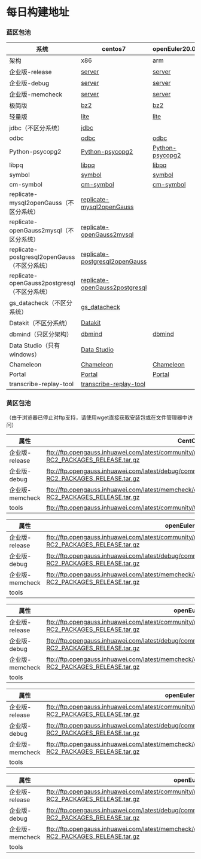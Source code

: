 # 每日构建地址



### 蓝区包池

| 系统                                         | centos7                                                      | openEuler20.03                                               | openEuler20.03                                               | openEuler22.03                                               | openEuler22.03                                               | openEuler24.03                                               | openEuler24.03                                               |
| -------------------------------------------- | ------------------------------------------------------------ | ------------------------------------------------------------ | ------------------------------------------------------------ | ------------------------------------------------------------ | ------------------------------------------------------------ | ------------------------------------------------------------ | ------------------------------------------------------------ |
| 架构                                         | x86                                                          | arm                                                          | x86                                                          | arm                                                          | x86                                                          | arm                                                          | x86                                                          |
| 企业版-release                               | [server](https://opengauss.obs.cn-south-1.myhuaweicloud.com/latest/x86/openGauss-All-7.0.0-RC2-CentOS7-x86_64.tar.gz ) | [server](https://opengauss.obs.cn-south-1.myhuaweicloud.com/latest/arm/openGauss-All-7.0.0-RC2-openEuler20.03-aarch64.tar.gz) | [server](https://opengauss.obs.cn-south-1.myhuaweicloud.com/latest/x86_openEuler/openGauss-All-7.0.0-RC2-openEuler20.03-x86_64.tar.gz) | [server](https://opengauss.obs.cn-south-1.myhuaweicloud.com/latest/arm_2203/openGauss-All-7.0.0-RC2-openEuler22.03-aarch64.tar.gz) | [server](https://opengauss.obs.cn-south-1.myhuaweicloud.com/latest/x86_openEuler_2203/openGauss-All-7.0.0-RC2-openEuler22.03-x86_64.tar.gz) | [server](https://opengauss.obs.cn-south-1.myhuaweicloud.com/latest/arm_2403/openGauss-All-7.0.0-RC2-openEuler24.03-aarch64.tar.gz) | [server](https://opengauss.obs.cn-south-1.myhuaweicloud.com/latest/x86_openEuler_2403/openGauss-All-7.0.0-RC2-openEuler24.03-x86_64.tar.gz) |
| 企业版-debug                                 | [server](https://opengauss.obs.cn-south-1.myhuaweicloud.com/latest/debug/x86/openGauss-All-7.0.0-RC2-CentOS7-x86_64.tar.gz) | [server](https://opengauss.obs.cn-south-1.myhuaweicloud.com/latest/debug/arm/openGauss-All-7.0.0-RC2-openEuler20.03-aarch64.tar.gz) | [server](https://opengauss.obs.cn-south-1.myhuaweicloud.com/latest/debug/x86_openEuler/openGauss-All-7.0.0-RC2-openEuler20.03-x86_64.tar.gz) | [server](https://opengauss.obs.cn-south-1.myhuaweicloud.com/latest/debug/arm_2203/openGauss-All-7.0.0-RC2-openEuler22.03-aarch64.tar.gz) | [server](https://opengauss.obs.cn-south-1.myhuaweicloud.com/latest/debug/x86_openEuler_2203/openGauss-All-7.0.0-RC2-openEuler22.03-x86_64.tar.gz) | [server](https://opengauss.obs.cn-south-1.myhuaweicloud.com/latest/debug/arm_2403/openGauss-All-7.0.0-RC2-openEuler24.03-aarch64.tar.gz) | [server](https://opengauss.obs.cn-south-1.myhuaweicloud.com/latest/debug/x86_openEuler_2403/openGauss-All-7.0.0-RC2-openEuler24.03-x86_64.tar.gz) |
| 企业版-memcheck                              | [server](https://opengauss.obs.cn-south-1.myhuaweicloud.com/latest/memcheck/x86/openGauss-All-7.0.0-RC2-CentOS7-x86_64.tar.gz) | [server](https://opengauss.obs.cn-south-1.myhuaweicloud.com/latest/memcheck/arm/openGauss-All-7.0.0-RC2-openEuler20.03-aarch64.tar.gz) | [server](https://opengauss.obs.cn-south-1.myhuaweicloud.com/latest/memcheck/x86_openEuler/openGauss-All-7.0.0-RC2-openEuler20.03-x86_64.tar.gz) | [server](https://opengauss.obs.cn-south-1.myhuaweicloud.com/latest/memcheck/arm_2203/openGauss-All-7.0.0-RC2-openEuler22.03-aarch64.tar.gz) | [server](https://opengauss.obs.cn-south-1.myhuaweicloud.com/latest/memcheck/x86_openEuler_2203/openGauss-All-7.0.0-RC2-openEuler22.03-x86_64.tar.gz) | [server](https://opengauss.obs.cn-south-1.myhuaweicloud.com/latest/memcheck/arm_2403/openGauss-All-7.0.0-RC2-openEuler24.03-aarch64.tar.gz) | [server](https://opengauss.obs.cn-south-1.myhuaweicloud.com/latest/memcheck/x86_openEuler_2403/openGauss-All-7.0.0-RC2-openEuler24.03-x86_64.tar.gz) |
| 极简版                                       | [bz2](https://opengauss.obs.cn-south-1.myhuaweicloud.com/latest/x86/openGauss-Server-7.0.0-RC2-CentOS7-x86_64.tar.bz2) | [bz2](https://opengauss.obs.cn-south-1.myhuaweicloud.com/latest/arm/openGauss-Server-7.0.0-RC2-openEuler20.03-aarch64.tar.bz2) | [bz2](https://opengauss.obs.cn-south-1.myhuaweicloud.com/latest/x86_openEuler/openGauss-Server-7.0.0-RC2-openEuler20.03-x86_64.tar.bz2) | [bz2](https://opengauss.obs.cn-south-1.myhuaweicloud.com/latest/arm_2203/openGauss-Server-7.0.0-RC2-openEuler22.03-aarch64.tar.bz2) | [bz2](https://opengauss.obs.cn-south-1.myhuaweicloud.com/latest/x86_openEuler_2203/openGauss-Server-7.0.0-RC2-openEuler22.03-x86_64.tar.bz2) | [bz2](https://opengauss.obs.cn-south-1.myhuaweicloud.com/latest/arm_2403/openGauss-Server-7.0.0-RC2-openEuler24.03-aarch64.tar.bz2) | [bz2](https://opengauss.obs.cn-south-1.myhuaweicloud.com/latest/x86_openEuler_2403/openGauss-Server-7.0.0-RC2-openEuler24.03-x86_64.tar.bz2) |
| 轻量版                                       | [lite](https://opengauss.obs.cn-south-1.myhuaweicloud.com/latest/x86/openGauss-Lite-7.0.0-RC2-CentOS7-x86_64.tar.gz) | [lite](https://opengauss.obs.cn-south-1.myhuaweicloud.com/latest/arm/openGauss-Lite-7.0.0-RC2-openEuler20.03-aarch64.tar.gz) | [lite](https://opengauss.obs.cn-south-1.myhuaweicloud.com/latest/x86_openEuler/openGauss-Lite-7.0.0-RC2-openEuler20.03-x86_64.tar.gz) | [lite](https://opengauss.obs.cn-south-1.myhuaweicloud.com/latest/arm_2203/openGauss-Lite-7.0.0-RC2-openEuler22.03-aarch64.tar.gz) | [lite](https://opengauss.obs.cn-south-1.myhuaweicloud.com/latest/x86_openEuler_2203/openGauss-Lite-7.0.0-RC2-openEuler22.03-x86_64.tar.gz) | [lite](https://opengauss.obs.cn-south-1.myhuaweicloud.com/latest/arm_2403/openGauss-Lite-7.0.0-RC2-openEuler24.03-aarch64.tar.gz) | [lite](https://opengauss.obs.cn-south-1.myhuaweicloud.com/latest/x86_openEuler_2403/openGauss-Lite-7.0.0-RC2-openEuler24.03-x86_64.tar.gz) |
| jdbc（不区分系统）                           | [jdbc](https://opengauss.obs.cn-south-1.myhuaweicloud.com/latest/x86/openGauss-JDBC-7.0.0-RC2.tar.gz) |                                                              |                                                              |                                                              |                                                              |                                                              |                                                              |
| odbc                                         | [odbc](https://opengauss.obs.cn-south-1.myhuaweicloud.com/latest/x86/openGauss-ODBC-7.0.0-RC2-CentOS7-x86_64.tar.gz) | [odbc](https://opengauss.obs.cn-south-1.myhuaweicloud.com/latest/arm/openGauss-ODBC-7.0.0-RC2-openEuler20.03-aarch64.tar.gz) | [odbc](https://opengauss.obs.cn-south-1.myhuaweicloud.com/latest/x86_openEuler/openGauss-ODBC-7.0.0-RC2-openEuler20.03-x86_64.tar.gz) | [odbc](https://opengauss.obs.cn-south-1.myhuaweicloud.com/latest/arm_2203/openGauss-ODBC-7.0.0-RC2-openEuler22.03-aarch64.tar.gz) | [odbc](https://opengauss.obs.cn-south-1.myhuaweicloud.com/latest/x86_openEuler_2203/openGauss-ODBC-7.0.0-RC2-openEuler22.03-x86_64.tar.gz) | [odbc](https://opengauss.obs.cn-south-1.myhuaweicloud.com/latest/arm_2403/openGauss-ODBC-7.0.0-RC2-openEuler24.03-aarch64.tar.gz) | [odbc](https://opengauss.obs.cn-south-1.myhuaweicloud.com/latest/x86_openEuler_2403/openGauss-ODBC-7.0.0-RC2-openEuler24.03-x86_64.tar.gz) |
| Python-psycopg2                              | [Python-psycopg2](https://opengauss.obs.cn-south-1.myhuaweicloud.com/latest/x86/openGauss-Python-7.0.0-RC2-CentOS7-x86_64.tar.gz) | [Python-psycopg2](https://opengauss.obs.cn-south-1.myhuaweicloud.com/latest/arm/openGauss-Python-7.0.0-RC2-openEuler20.03-aarch64.tar.gz) | [Python-psycopg2](https://opengauss.obs.cn-south-1.myhuaweicloud.com/latest/x86_openEuler/openGauss-Python-7.0.0-RC2-openEuler20.03-x86_64.tar.gz) | [Python-psycopg2](https://opengauss.obs.cn-south-1.myhuaweicloud.com/latest/arm_2203/openGauss-Python-7.0.0-RC2-openEuler22.03-aarch64.tar.gz) | [Python-psycopg2](https://opengauss.obs.cn-south-1.myhuaweicloud.com/latest/x86_openEuler_2203/openGauss-Python-7.0.0-RC2-openEuler22.03-x86_64.tar.gz) | [Python-psycopg2](https://opengauss.obs.cn-south-1.myhuaweicloud.com/latest/arm_2403/openGauss-Python-7.0.0-RC2-openEuler24.03-aarch64.tar.gz) | [Python-psycopg2](https://opengauss.obs.cn-south-1.myhuaweicloud.com/latest/x86_openEuler_2403/openGauss-Python-7.0.0-RC2-openEuler24.03-x86_64.tar.gz) |
| libpq                                        | [libpq](https://opengauss.obs.cn-south-1.myhuaweicloud.com/latest/x86/openGauss-Python-7.0.0-RC2-CentOS7-x86_64.tar.gz) | [libpq](https://opengauss.obs.cn-south-1.myhuaweicloud.com/latest/arm/openGauss-7.0.0-RC2-openEuler-64bit-Libpq.tar.gz) | [libpq](https://opengauss.obs.cn-south-1.myhuaweicloud.com/latest/x86_openEuler/openGauss-7.0.0-RC2-CentOS-64bit-Libpq.tar.gz) | [libpq](https://opengauss.obs.cn-south-1.myhuaweicloud.com/latest/arm_2203/openGauss-7.0.0-RC2-openEuler-64bit-Libpq.tar.gz) | [libpq](https://opengauss.obs.cn-south-1.myhuaweicloud.com/latest/x86_openEuler_2203/openGauss-7.0.0-RC2-openEuler-64bit-Libpq.tar.gz) | [libpq](https://opengauss.obs.cn-south-1.myhuaweicloud.com/latest/arm_2403/openGauss-7.0.0-RC2-openEuler-64bit-Libpq.tar.gz) | [libpq](https://opengauss.obs.cn-south-1.myhuaweicloud.com/latest/x86_openEuler_2403/openGauss-7.0.0-RC2-openEuler-64bit-Libpq.tar.gz) |
| symbol                                       | [symbol](https://opengauss.obs.cn-south-1.myhuaweicloud.com/latest/x86/openGauss-Symbol-7.0.0-RC2-CentOS7-x86_64.tar.gz) | [symbol](https://opengauss.obs.cn-south-1.myhuaweicloud.com/latest/arm/openGauss-Symbol-7.0.0-RC2-openEuler20.03-aarch64.tar.gz) | [symbol](https://opengauss.obs.cn-south-1.myhuaweicloud.com/latest/x86_openEuler/openGauss-Symbol-7.0.0-RC2-openEuler20.03-x86_64.tar.gz) | [symbol](https://opengauss.obs.cn-south-1.myhuaweicloud.com/latest/arm_2203/openGauss-Symbol-7.0.0-RC2-openEuler22.03-aarch64.tar.gz) | [symbol](https://opengauss.obs.cn-south-1.myhuaweicloud.com/latest/x86_openEuler_2203/openGauss-Symbol-7.0.0-RC2-openEuler22.03-x86_64.tar.gz) | [symbol](https://opengauss.obs.cn-south-1.myhuaweicloud.com/latest/arm_2403/openGauss-Symbol-7.0.0-RC2-openEuler24.03-aarch64.tar.gz) | [symbol](https://opengauss.obs.cn-south-1.myhuaweicloud.com/latest/x86_openEuler_2403/openGauss-Symbol-7.0.0-RC2-openEuler24.03-x86_64.tar.gz) |
| cm-symbol                                    | [cm-symbol](https://opengauss.obs.cn-south-1.myhuaweicloud.com/latest/x86/openGauss-CM-Symbol-7.0.0-RC2-CentOS7-x86_64.tar.gz) | [cm-symbol](https://opengauss.obs.cn-south-1.myhuaweicloud.com/latest/arm/openGauss-CM-Symbol-7.0.0-RC2-openEuler20.03-aarch64.tar.gz) | [cm-symbol](https://opengauss.obs.cn-south-1.myhuaweicloud.com/latest/x86_openEuler/openGauss-CM-Symbol-7.0.0-RC2-openEuler20.03-x86_64.tar.gz) | [cm-symbol](https://opengauss.obs.cn-south-1.myhuaweicloud.com/latest/arm_2203/openGauss-CM-Symbol-7.0.0-RC2-openEuler22.03-aarch64.tar.gz) | [cm-symbol](https://opengauss.obs.cn-south-1.myhuaweicloud.com/latest/x86_openEuler_2203/openGauss-CM-Symbol-7.0.0-RC2-openEuler22.03-x86_64.tar.gz) | [cm-symbol](https://opengauss.obs.cn-south-1.myhuaweicloud.com/latest/arm_2403/openGauss-CM-Symbol-7.0.0-RC2-openEuler24.03-aarch64.tar.gz) | [cm-symbol](https://opengauss.obs.cn-south-1.myhuaweicloud.com/latest/x86_openEuler_2403/openGauss-CM-Symbol-7.0.0-RC2-openEuler24.03-x86_64.tar.gz) |
| replicate-mysql2openGauss（不区分系统）      | [replicate-mysql2openGauss](https://opengauss.obs.cn-south-1.myhuaweicloud.com/latest/tools/replicate-mysql2openGauss-7.0.0rc2.tar.gz) |                                                              |                                                              |                                                              |                                                              |                                                              |                                                              |
| replicate-openGauss2mysql（不区分系统）      | [replicate-openGauss2mysql](https://opengauss.obs.cn-south-1.myhuaweicloud.com/latest/tools/replicate-openGauss2mysql-7.0.0rc2.tar.gz) |                                                              |                                                              |                                                              |                                                              |                                                              |                                                              |
| replicate-postgresql2openGauss（不区分系统） | [replicate-postgresql2openGauss](https://opengauss.obs.cn-south-1.myhuaweicloud.com/latest/tools/replicate-postgresql2openGauss-7.0.0rc2.tar.gz) |                                                              |                                                              |                                                              |                                                              |                                                              |                                                              |
| replicate-openGauss2postgresql（不区分系统） | [replicate-openGauss2postgresql](https://opengauss.obs.cn-south-1.myhuaweicloud.com/latest/tools/replicate-openGauss2postgresql-7.0.0rc2.tar.gz) |                                                              |                                                              |                                                              |                                                              |                                                              |                                                              |
| gs_datacheck（不区分系统）                   | [gs_datacheck](https://opengauss.obs.cn-south-1.myhuaweicloud.com/latest/tools/gs_datacheck-7.0.0rc2.tar.gz) |                                                              |                                                              |                                                              |                                                              |                                                              |                                                              |
| Datakit（不区分系统）                        | [Datakit](https://opengauss.obs.cn-south-1.myhuaweicloud.com/latest/tools/Datakit/Datakit-7.0.0-RC2.tar.gz) |                                                              |                                                              |                                                              |                                                              |                                                              |                                                              |
| dbmind（只区分架构）                         | [dbmind](https://opengauss.obs.cn-south-1.myhuaweicloud.com/latest/dbmind/x86/dbmind-installer-x86_64.tar.gz) | [dbmind](https://opengauss.obs.cn-south-1.myhuaweicloud.com/latest/dbmind/arm/dbmind-installer-aarch64.tar.gz) |                                                              |                                                              |                                                              |                                                              |                                                              |
| Data Studio（只有windows）                   | [Data Studio](https://opengauss.obs.cn-south-1.myhuaweicloud.com/latest/DataStudio_win_64.zip) |                                                              |                                                              |                                                              |                                                              |                                                              |                                                              |
| Chameleon                                    | [Chameleon](https://opengauss.obs.cn-south-1.myhuaweicloud.com/latest/tools/centos7/chameleon-7.0.0rc2-x86_64.tar.gz) | [Chameleon](https://opengauss.obs.cn-south-1.myhuaweicloud.com/latest/tools/openEuler20.03/chameleon-7.0.0rc2-aarch64.tar.gz) | [Chameleon](https://opengauss.obs.cn-south-1.myhuaweicloud.com/latest/tools/openEuler20.03/chameleon-7.0.0rc2-x86_64.tar.gz) | [Chameleon](https://opengauss.obs.cn-south-1.myhuaweicloud.com/latest/tools/openEuler22.03/chameleon-7.0.0rc2-aarch64.tar.gz) | [Chameleon](https://opengauss.obs.cn-south-1.myhuaweicloud.com/latest/tools/openEuler22.03/chameleon-7.0.0rc2-x86_64.tar.gz) | [Chameleon](https://opengauss.obs.cn-south-1.myhuaweicloud.com/latest/tools/openEuler24.03/chameleon-7.0.0rc2-aarch64.tar.gz) | [Chameleon](https://opengauss.obs.cn-south-1.myhuaweicloud.com/latest/tools/openEuler24.03/chameleon-7.0.0rc2-x86_64.tar.gz) |
| Portal                                       | [Portal](https://opengauss.obs.cn-south-1.myhuaweicloud.com/latest/tools/centos7/PortalControl-7.0.0rc2-x86_64.tar.gz) | [Portal](https://opengauss.obs.cn-south-1.myhuaweicloud.com/latest/tools/openEuler20.03/PortalControl-7.0.0rc2-aarch64.tar.gz) | [Portal](https://opengauss.obs.cn-south-1.myhuaweicloud.com/latest/tools/openEuler20.03/PortalControl-7.0.0rc2-x86_64.tar.gz) | [Portal](https://opengauss.obs.cn-south-1.myhuaweicloud.com/latest/tools/openEuler22.03/PortalControl-7.0.0rc2-aarch64.tar.gz) | [Portal](https://opengauss.obs.cn-south-1.myhuaweicloud.com/latest/tools/openEuler22.03/PortalControl-7.0.0rc2-x86_64.tar.gz) | [Portal](https://opengauss.obs.cn-south-1.myhuaweicloud.com/latest/tools/openEuler24.03/PortalControl-7.0.0rc2-aarch64.tar.gz) | [Portal](https://opengauss.obs.cn-south-1.myhuaweicloud.com/latest/tools/openEuler24.03/PortalControl-7.0.0rc2-x86_64.tar.gz) |
| transcribe-replay-tool                       | [transcribe-replay-tool](https://opengauss.obs.cn-south-1.myhuaweicloud.com/latest/tools/transcribe-replay-tool-7.0.0-RC2.tar.gz) |                                                              |                                                              |                                                              |                                                              |                                                              |                                                              |



### 黄区包池 
（由于浏览器已停止对ftp支持，请使用wget直接获取安装包或在文件管理器中访问）

| **属性**           | **CentOS7**                                                                                             |
|--------------------|--------------------------------------------------------------------------------------------------------|
| 企业版-release | ftp://ftp.opengauss.inhuawei.com/latest/community/master/CentOS7.6/openGauss_7.0.0-RC2_PACKAGES_RELEASE.tar.gz |
| 企业版-debug   | ftp://ftp.opengauss.inhuawei.com/latest/debug/community/master/CentOS7.6/openGauss_7.0.0-RC2_PACKAGES_RELEASE.tar.gz |
| 企业版-memcheck | ftp://ftp.opengauss.inhuawei.com/latest/memcheck/community/master/CentOS7.6/openGauss_7.0.0-RC2_PACKAGES_RELEASE.tar.gz |
| tools          | ftp://ftp.opengauss.inhuawei.com/latest/community/tools/                                      |

| **属性**           | **openEuler20.03 (ARM)**                                                                                |
|--------------------|--------------------------------------------------------------------------------------------------------|
| 企业版-release | ftp://ftp.opengauss.inhuawei.com/latest/community/master/OpenEuler20.03/openGauss_7.0.0-RC2_PACKAGES_RELEASE.tar.gz |
| 企业版-debug   | ftp://ftp.opengauss.inhuawei.com/latest/debug/community/master/OpenEuler20.03/openGauss_7.0.0-RC2_PACKAGES_RELEASE.tar.gz |
| 企业版-memcheck | ftp://ftp.opengauss.inhuawei.com/latest/memcheck/community/master/OpenEuler20.03/openGauss_7.0.0-RC2_PACKAGES_RELEASE.tar.gz |
| tools          |                                                                                                        |

| **属性**           | **openEuler20.03 (x86)**                                                                               |
|--------------------|--------------------------------------------------------------------------------------------------------|
| 企业版-release | ftp://ftp.opengauss.inhuawei.com/latest/community/master/OpenEuler20.03_X86/openGauss_7.0.0-RC2_PACKAGES_RELEASE.tar.gz |
| 企业版-debug   | ftp://ftp.opengauss.inhuawei.com/latest/debug/community/master/OpenEuler20.03_X86/openGauss_7.0.0-RC2_PACKAGES_RELEASE.tar.gz |
| 企业版-memcheck | ftp://ftp.opengauss.inhuawei.com/latest/memcheck/community/master/OpenEuler20.03_X86/openGauss_7.0.0-RC2_PACKAGES_RELEASE.tar.gz |
| tools          |                                                                                                        |

| **属性**           | openEuler22.03 (ARM)                                                                                |
|--------------------|--------------------------------------------------------------------------------------------------------|
| 企业版-release | ftp://ftp.opengauss.inhuawei.com/latest/community/master/OpenEuler22.03/openGauss_7.0.0-RC2_PACKAGES_RELEASE.tar.gz |
| 企业版-debug   | ftp://ftp.opengauss.inhuawei.com/latest/debug/community/master/OpenEuler22.03/openGauss_7.0.0-RC2_PACKAGES_RELEASE.tar.gz |
| 企业版-memcheck | ftp://ftp.opengauss.inhuawei.com/latest/memcheck/community/master/OpenEuler22.03/openGauss_7.0.0-RC2_PACKAGES_RELEASE.tar.gz |
| tools          |                                                                                                        |

| **属性**           | openEuler22.03 (x86)                                                                               |
|--------------------|--------------------------------------------------------------------------------------------------------|
| 企业版-release | ftp://ftp.opengauss.inhuawei.com/latest/community/master/OpenEuler22.03_X86/openGauss_7.0.0-RC2_PACKAGES_RELEASE.tar.gz |
| 企业版-debug   | ftp://ftp.opengauss.inhuawei.com/latest/debug/community/master/OpenEuler22.03_X86/openGauss_7.0.0-RC2_PACKAGES_RELEASE.tar.gz |
| 企业版-memcheck | ftp://ftp.opengauss.inhuawei.com/latest/memcheck/community/master/OpenEuler22.03_X86/openGauss_7.0.0-RC2_PACKAGES_RELEASE.tar.gz |
| tools          |                                                                                                        |
